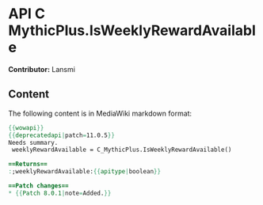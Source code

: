 # API C MythicPlus.IsWeeklyRewardAvailable

**Contributor:** Lansmi

## Content

The following content is in MediaWiki markdown format:

```mediawiki
{{wowapi}}
{{deprecatedapi|patch=11.0.5}}
Needs summary.
 weeklyRewardAvailable = C_MythicPlus.IsWeeklyRewardAvailable()

==Returns==
:;weeklyRewardAvailable:{{apitype|boolean}}

==Patch changes==
* {{Patch 8.0.1|note=Added.}}
```